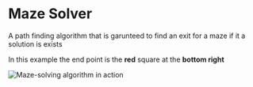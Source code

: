 # Maze Solver

A path finding algorithm that is garunteed to find an exit for a maze if it a solution is exists

In this example the end point is the **red** square at the **bottom right**



![Maze-solving algorithm in action](https://github.com/davidlee49/Maze-Solver/blob/main/Pathfinding%20Maze.gif)
